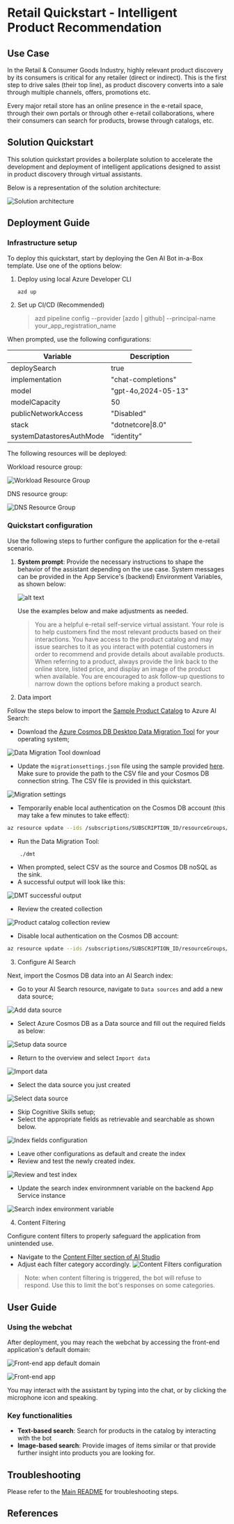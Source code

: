 # Retail Quickstart - Intelligent Product Recommendation

## Use Case

In the Retail & Consumer Goods Industry, highly relevant product discovery by its consumers is critical for any retailer (direct or indirect). This is the first step to drive sales (their top line), as product discovery converts into a sale through multiple channels, offers, promotions etc.

Every major retail store has an online presence in the e-retail space, through their own portals or through other e-retail collaborations, where their consumers can search for products, browse through catalogs, etc.  


## Solution Quickstart

This solution quickstart provides a boilerplate solution to accelerate the development and deployment of intelligent applications designed to assist in product discovery through virtual assistants.

Below is a representation of the solution architecture:

![Solution architecture](architecture.png)

## Deployment Guide

### Infrastructure setup

To deploy this quickstart, start by deploying the Gen AI Bot in-a-Box template. Use one of the options below:

1. Deploy using local Azure Developer CLI

    ```sh
    azd up
    ```

2. Set up CI/CD (Recommended)

    > azd pipeline config --provider [azdo | github] --principal-name your_app_registration_name

When prompted, use the following configurations:

| Variable | Description |
| --- | --- |
| deploySearch | true
| implementation | "chat-completions"
| model | "gpt-4o,2024-05-13"
| modelCapacity | 50
| publicNetworkAccess | "Disabled"
| stack | "dotnetcore\|8.0"
| systemDatastoresAuthMode | "identity"

The following resources will be deployed:

Workload resource group:

![Workload Resource Group](./media/workload-resource-group.png)

DNS resource group:

![DNS Resource Group](../common/media/dns-resource-group.png)

### Quickstart configuration

Use the following steps to further configure the application for the e-retail scenario.

1. **System prompt**: Provide the necessary instructions to shape the behavior of the assistant depending on the use case. System messages can be provided in the App Service's (backend) Environment Variables, as shown below:

    ![alt text](image.png)

    Use the examples below and make adjustments as needed.

    > You are a helpful e-retail self-service virtual assistant. Your role is to help customers find the most relevant products based on their interactions. You have access to the product catalog and may issue searches to it as you interact with potential customers in order to recommend and provide details about available products. When referring to a product, always provide the link back to the online store, listed price, and display an image of the product when available. You are encouraged to ask follow-up questions to narrow down the options before making a product search.

2. Data import

Follow the steps below to import the [Sample Product Catalog](./data/catalog.csv) to Azure AI Search:

- Download the [Azure Cosmos DB Desktop Data Migration Tool](https://github.com/AzureCosmosDB/data-migration-desktop-tool/releases) for your operating system;

![Data Migration Tool download](./media/dmt-releases.png)

- Update the `migrationsettings.json` file using the sample provided [here](./data/migrationsettings.json). Make sure to provide the path to the CSV file and your Cosmos DB connection string. The CSV file is provided in this quickstart.

![Migration settings](./media/migration-settings.png)

- Temporarily enable local authentication on the Cosmos DB account (this may take a few minutes to take effect):
```sh
az resource update --ids /subscriptions/SUBSCRIPTION_ID/resourceGroups/rg-eretail/providers/Microsoft.DocumentDB/databaseAccounts/COSMOS_DB_ACCOUNT_NAME --set properties.disableLocalAuth=false --latest-include-preview
```

- Run the Data Migration Tool:
```sh
    ./dmt
```
- When prompted, select CSV as the source and Cosmos DB noSQL as the sink.
- A successful output will look like this:

![DMT successful output](./media/migration-tool-success.png)

- Review the created collection

![Product catalog collection review](./media/collection-review.png)

- Disable local authentication on the Cosmos DB account:
```sh
az resource update --ids /subscriptions/SUBSCRIPTION_ID/resourceGroups/rg-eretail/providers/Microsoft.DocumentDB/databaseAccounts/COSMOS_DB_ACCOUNT_NAME --set properties.disableLocalAuth=true --latest-include-preview
```

3. Configure AI Search

Next, import the Cosmos DB data into an AI Search index:

- Go to your AI Search resource, navigate to `Data sources` and add a new data source;

![Add data source](./media/add-data-source.png)

- Select Azure Cosmos DB as a Data source and fill out the required fields as below:

![Setup data source](./media/setup-data-source.png)

- Return to the overview and select `Import data`

![Import data](./media/import-data.png)

- Select the data source you just created

![Select data source](./media/select-data-source.png)

- Skip Cognitive Skills setup;
- Select the appropriate fields as retrievable and searchable as shown below.

![Index fields configuration](index-field-configuration.png)

- Leave other configurations as default and create the index
- Review and test the newly created index.

![Review and test index](./media/review-index.png)

- Update the search index environmnent variable on the backend App Service instance

![Search index environment variable](./media/search-index-configuration.png)

4. Content Filtering

Configure content filters to properly safeguard the application from unintended use. 

- Navigate to the [Content Filter section of AI Studio](https://ai.azure.com/resource/contentfilters/contentFilter)
- Adjust each filter category accordingly.
![Content Filters configuration](../common/media/content-filters.png)
> Note: when content filtering is triggered, the bot will refuse to respond. Use this to limit the bot's responses on some categories.

## User Guide

### Using the webchat

After deployment, you may reach the webchat by accessing the front-end application's default domain:

![Front-end app default domain](../common/media/frontend-default-domain.png)

![Front-end app](../common/media/frontend-webchat.png)

You may interact with the assistant by typing into the chat, or by clicking the microphone icon and speaking.

### Key functionalities

- **Text-based search**: Search for products in the catalog by interacting with the bot
- **Image-based search**: Provide images of items similar or that provide further insight into products you are looking for.

## Troubleshooting

Please refer to the [Main README](../../README.md) for troubleshooting steps.

## References
